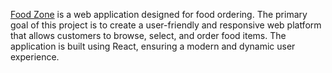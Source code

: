 [Food Zone](https://yousef-rxy.github.io/foodZone/) is a web application designed for food ordering. The primary goal of this project is to create a user-friendly and responsive web platform that allows customers to browse, select, and order food items. The application is built using React, ensuring a modern and dynamic user experience.

